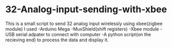 # 32-Analog-input-sending-with-xbee
This is a small script to send 32 analog input wirelessly using xbee(zigbee module)  I used  -Arduino Mega -MuxShield(shift registers) -Xbee module -USB serial adpater to connect with computer -A python script(on the recieving end) to process the data and display it.
